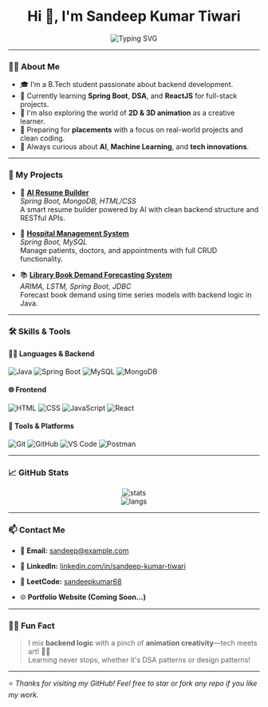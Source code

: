 <h1 align="center">Hi 👋, I'm Sandeep Kumar Tiwari</h1>
<p align="center">
  <img src="https://readme-typing-svg.demolab.com?font=Fira+Code&pause=1000&center=true&width=435&lines=Java+Backend+Developer;Spring+Boot+Enthusiast;DSA+Explorer;Animation+Learner+🎨" alt="Typing SVG" />
</p>


---

### 🧑‍💻 About Me

- 🎓 I’m a B.Tech student passionate about backend development.
- 🚀 Currently learning **Spring Boot**, **DSA**, and **ReactJS** for full-stack projects.
- 🎨 I'm also exploring the world of **2D & 3D animation** as a creative learner.
- 🔭 Preparing for **placements** with a focus on real-world projects and clean coding.
- 🧠 Always curious about **AI**, **Machine Learning**, and **tech innovations**.

---

### 💼 My Projects

- 🚀 [**AI Resume Builder**](https://github.com/Sandeep4118/ai-resume-builder)  
  *Spring Boot, MongoDB, HTML/CSS*  
  A smart resume builder powered by AI with clean backend structure and RESTful APIs.

- 🏥 [**Hospital Management System**](https://github.com/Sandeep4118/hospital-management-system)  
  *Spring Boot, MySQL*  
  Manage patients, doctors, and appointments with full CRUD functionality.

- 📚 [**Library Book Demand Forecasting System**](https://github.com/Sandeep4118/library-forecasting-system)  
  *ARIMA, LSTM, Spring Boot, JDBC*  
  Forecast book demand using time series models with backend logic in Java.

---

### 🛠️ Skills & Tools

#### 👨‍💻 Languages & Backend
![Java](https://img.shields.io/badge/Java-ED8B00?style=for-the-badge&logo=java&logoColor=white)
![Spring Boot](https://img.shields.io/badge/SpringBoot-6DB33F?style=for-the-badge&logo=springboot)
![MySQL](https://img.shields.io/badge/MySQL-005C84?style=for-the-badge&logo=mysql)
![MongoDB](https://img.shields.io/badge/MongoDB-4EA94B?style=for-the-badge&logo=mongodb)

#### 🌐 Frontend
![HTML](https://img.shields.io/badge/HTML-E34F26?style=for-the-badge&logo=html5)
![CSS](https://img.shields.io/badge/CSS-1572B6?style=for-the-badge&logo=css3)
![JavaScript](https://img.shields.io/badge/JavaScript-F7DF1E?style=for-the-badge&logo=javascript)
![React](https://img.shields.io/badge/React-61DAFB?style=for-the-badge&logo=react)

#### 🔧 Tools & Platforms
![Git](https://img.shields.io/badge/Git-F05032?style=for-the-badge&logo=git)
![GitHub](https://img.shields.io/badge/GitHub-181717?style=for-the-badge&logo=github)
![VS Code](https://img.shields.io/badge/VSCode-007ACC?style=for-the-badge&logo=visual-studio-code)
![Postman](https://img.shields.io/badge/Postman-F24E1E?style=for-the-badge&logo=postman)

---

### 📈 GitHub Stats

<p align="center">
  <img src="https://github-readme-stats.vercel.app/api?username=Sandeep4118&show_icons=true&theme=radical" alt="stats" />
  <br />
  <img src="https://github-readme-stats.vercel.app/api/top-langs/?username=Sandeep4118&layout=compact&theme=radical" alt="langs" />
</p>

---

### 📫 Contact Me

- 📧 **Email:** sandeep@example.com  
- 💼 **LinkedIn:** [linkedin.com/in/sandeep-kumar-tiwari](https://linkedin.com/in/sandeep-kumar-tiwari)
- 🧠 **LeetCode:** [sandeepkumar68](https://leetcode.com/sandeepkumar68/)

- 🌐 **Portfolio Website (Coming Soon...)**

---

### 🙋‍♂️ Fun Fact

> I mix **backend logic** with a pinch of **animation creativity**—tech meets art! 🧠🎨  
> Learning never stops, whether it's DSA patterns or design patterns!

---

⭐️ *Thanks for visiting my GitHub! Feel free to star or fork any repo if you like my work.*  
